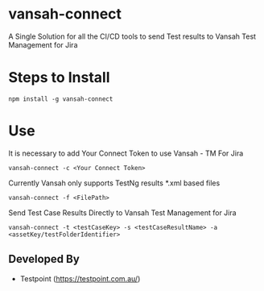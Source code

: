# vansah-connect
<p>A Single Solution for all the CI/CD tools to send Test results to Vansah Test Management for Jira</p>

# Steps to Install
```
npm install -g vansah-connect
```
# Use
<p>It is necessary to add Your Connect Token to use Vansah - TM For Jira</p>

```
vansah-connect -c <Your Connect Token>
```

<p>Currently Vansah only supports TestNg results *.xml based files</p>

```
vansah-connect -f <FilePath> 

```

<p>Send Test Case Results Directly to Vansah Test Management for Jira</p>

```
vansah-connect -t <testCaseKey> -s <testCaseResultName> -a <assetKey/testFolderIdentifier>

```

## Developed By

* Testpoint (https://testpoint.com.au/)
